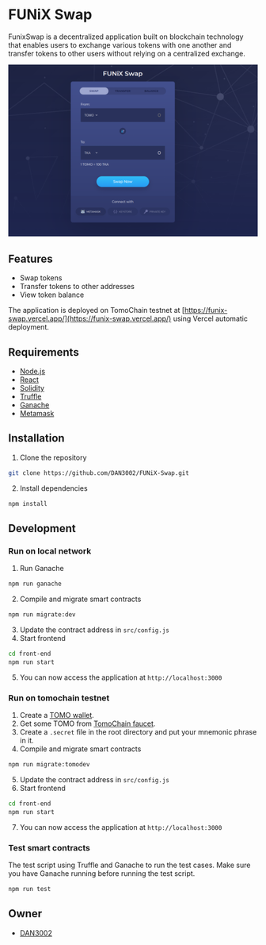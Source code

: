 # FUNiX Swap
FunixSwap is a decentralized application built on blockchain technology that enables users to exchange various tokens with one another and transfer tokens to other users without relying on a centralized exchange.

![UI](./readme-images/banner.png)

## Features
- Swap tokens
- Transfer tokens to other addresses
- View token balance

The application is deployed on TomoChain testnet at [https://funix-swap.vercel.app/](https://funix-swap.vercel.app/) using Vercel automatic deployment.

## Requirements

- [Node.js](https://nodejs.org/en/download/)
- [React](https://reactjs.org/docs/getting-started.html)
- [Solidity](https://solidity.readthedocs.io/en/v0.8.0/installing-solidity.html)
- [Truffle](https://www.trufflesuite.com/truffle)
- [Ganache](https://www.trufflesuite.com/ganache)
- [Metamask](https://metamask.io/)

## Installation

1. Clone the repository

```bash
git clone https://github.com/DAN3002/FUNiX-Swap.git
```

2. Install dependencies

```bash
npm install
```

## Development
### Run on local network
1. Run Ganache
```bash
npm run ganache
```

2. Compile and migrate smart contracts
```bash
npm run migrate:dev
```

3. Update the contract address in `src/config.js`
4. Start frontend
```bash
cd front-end
npm run start
```
5. You can now access the application at `http://localhost:3000`

### Run on tomochain testnet
1. Create a [TOMO wallet](https://wallet.testnet.tomochain.com/).
2. Get some TOMO from [TomoChain faucet](https://faucet.testnet.tomochain.com/).
3. Create a `.secret` file in the root directory and put your mnemonic phrase in it.
4. Compile and migrate smart contracts
```bash
npm run migrate:tomodev
```
5. Update the contract address in `src/config.js`
6. Start frontend
```bash
cd front-end
npm run start
```
7. You can now access the application at `http://localhost:3000`

### Test smart contracts
The test script using Truffle and Ganache to run the test cases. Make sure you have Ganache running before running the test script.
```bash
npm run test
```

## Owner
- [DAN3002](https://github.com/DAN3002)
